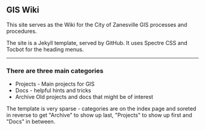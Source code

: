 ## GIS Wiki

This site serves as the Wiki for the City of Zanesville GIS processes and procedures.

The site is a Jekyll template, served by GitHub. It uses Spectre CSS and Tocbot for the heading menus.

---

### There are three main categories

- Projects - Main projects for GIS
- Docs - helpful hints and tricks
- Archive Old projects and docs that might be of interest

The template is very sparse - categories are on the index page and soreted in reverse to get "Archive" to show up last, "Projects" to show up first and "Docs" in between.
